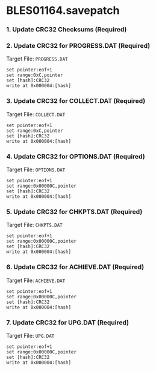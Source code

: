 # BLES01164.savepatch

### 1.  Update CRC32 Checksums (Required)
### 2. Update CRC32 for PROGRESS.DAT (Required)

Target File: `PROGRESS.DAT`

```
set pointer:eof+1
set range:0xC,pointer
set [hash]:CRC32
write at 0x000004:[hash]
```

### 3. Update CRC32 for COLLECT.DAT (Required)

Target File: `COLLECT.DAT`

```
set pointer:eof+1
set range:0xC,pointer
set [hash]:CRC32
write at 0x000004:[hash]
```

### 4. Update CRC32 for OPTIONS.DAT (Required)

Target File: `OPTIONS.DAT`

```
set pointer:eof+1
set range:0x00000C,pointer
set [hash]:CRC32
write at 0x000004:[hash]
```

### 5. Update CRC32 for CHKPTS.DAT (Required)

Target File: `CHKPTS.DAT`

```
set pointer:eof+1
set range:0x00000C,pointer
set [hash]:CRC32
write at 0x000004:[hash]
```

### 6. Update CRC32 for ACHIEVE.DAT (Required)

Target File: `ACHIEVE.DAT`

```
set pointer:eof+1
set range:0x00000C,pointer
set [hash]:CRC32
write at 0x000004:[hash]
```

### 7. Update CRC32 for UPG.DAT (Required)

Target File: `UPG.DAT`

```
set pointer:eof+1
set range:0x00000C,pointer
set [hash]:CRC32
write at 0x000004:[hash]
```

